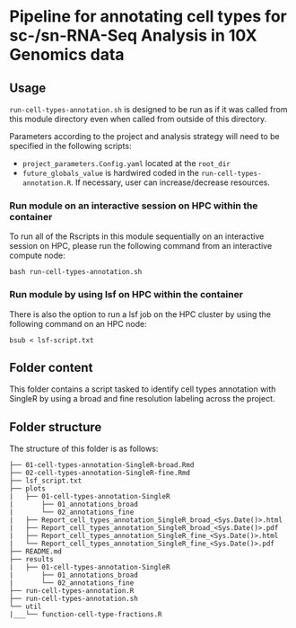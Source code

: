 # Pipeline for annotating cell types for sc-/sn-RNA-Seq Analysis in 10X Genomics data

## Usage

`run-cell-types-annotation.sh` is designed to be run as if it was called from this module directory even when called from outside of this directory.

Parameters according to the project and analysis strategy will need to be specified in the following scripts:
- `project_parameters.Config.yaml` located at the `root_dir`
- `future_globals_value` is hardwired coded in the `run-cell-types-annotation.R`. If necessary, user can increase/decrease resources.


### Run module on an interactive session on HPC within the container

To run all of the Rscripts in this module sequentially on an interactive session on HPC, please run the following command from an interactive compute node:

```
bash run-cell-types-annotation.sh
```

### Run module by using lsf on HPC within the container

There is also the option to run a lsf job on the HPC cluster by using the following command on an HPC node:

```
bsub < lsf-script.txt
```


## Folder content
This folder contains a script tasked to identify cell types annotation with SingleR by using a broad and fine resolution labeling across the project.

## Folder structure 

The structure of this folder is as follows:

```
├── 01-cell-types-annotation-SingleR-broad.Rmd
├── 02-cell-types-annotation-SingleR-fine.Rmd
├── lsf_script.txt
├── plots
|   ├── 01-cell-types-annotation-SingleR 
|       ├── 01_annotations_broad
|       └── 02_annotations_fine
|   ├── Report_cell_types_annotation_SingleR_broad_<Sys.Date()>.html
|   ├── Report_cell_types_annotation_SingleR_broad_<Sys.Date()>.pdf
|   ├── Report_cell_types_annotation_SingleR_fine_<Sys.Date()>.html
|   └── Report_cell_types_annotation_SingleR_fine_<Sys.Date()>.pdf
├── README.md
├── results
|   ├── 01-cell-types-annotation-SingleR 
|       ├── 01_annotations_broad
|       └── 02_annotations_fine
├── run-cell-types-annotation.R
├── run-cell-types-annotation.sh
└── util
|___└── function-cell-type-fractions.R
```


